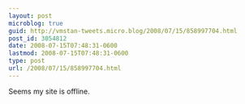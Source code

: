 ```yaml
---
layout: post
microblog: true
guid: http://vmstan-tweets.micro.blog/2008/07/15/858997704.html
post_id: 3054812
date: 2008-07-15T07:48:31-0600
lastmod: 2008-07-15T07:48:31-0600
type: post
url: /2008/07/15/858997704.html
---
```

Seems my site is offline.
